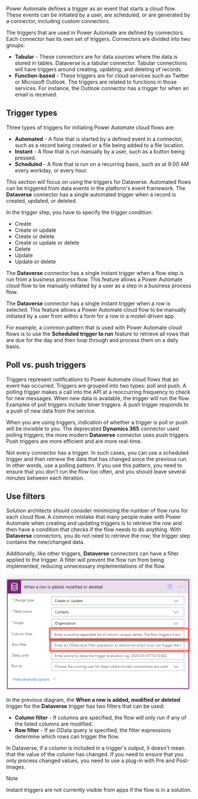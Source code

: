 Power Automate defines a trigger as an event that starts a cloud flow. These events can be initiated by a user, are scheduled, or are generated by a connector, including custom connectors.

The triggers that are used in Power Automate are defined by connectors. Each connector has its own set of triggers. Connectors are divided into two groups:

- **Tabular** - These connectors are for data sources where the data is stored in tables. Dataverse is a tabular connector. Tabular connections will have triggers around creating, updating, and deleting of records.
- **Function-based** - These triggers are for cloud services such as Twitter or Microsoft Outlook. The triggers are related to functions in those services. For instance, the Outlook connector has a trigger for when an email is received.

## Trigger types

Three types of triggers for initiating Power Automate cloud flows are:

- **Automated** - A flow that is started by a defined event in a connector, such as a record being created or a file being added to a file location.
- **Instant** - A flow that is run manually by a user, such as a button being pressed.
- **Scheduled** - A flow that is run on a recurring basis, such as at 9:00 AM every workday, or every hour.

This section will focus on using the triggers for Dataverse. Automated flows can be triggered from data events in the platform's event framework. The **Dataverse** connector has a single automated trigger when a record is created, updated, or deleted.

In the trigger step, you have to specify the trigger condition:

- Create
- Create or update
- Create or delete
- Create or update or delete
- Delete
- Update
- Update or delete

The **Dataverse** connector has a single instant trigger when a flow step is run from a business process flow. This feature allows a Power Automate cloud flow to be manually initiated by a user as a step in a business process flow.

The **Dataverse** connector has a single instant trigger when a row is selected. This feature allows a Power Automate cloud flow to be manually initiated by a user from within a form for a row in a model-driven app.

For example, a common pattern that is used with Power Automate cloud flows is to use the **Scheduled trigger to run** feature to retrieve all rows that are due for the day and then loop through and process them on a daily basis.

## Poll vs. push triggers

Triggers represent notifications to Power Automate cloud flows that an event has occurred. Triggers are grouped into two types: poll and push. A polling trigger makes a call into the API at a reoccurring frequency to check for new messages. When new data is available, the trigger will run the flow. Examples of poll triggers include timer triggers. A push trigger responds to a push of new data from the service.

When you are using triggers, indication of whether a trigger is poll or push will be invisible to you. The deprecated **Dynamics 365** connector used polling triggers; the more modern **Dataverse** connector uses push triggers. Push triggers are more efficient and are more real-time.

Not every connector has a trigger. In such cases, you can use a scheduled trigger and then retrieve the data that has changed since the previous run. In other words, use a polling pattern. If you use this pattern, you need to ensure that you don't run the flow too often, and you should leave several minutes between each iteration.

## Use filters

Solution architects should consider minimizing the number of flow runs for each cloud flow. A common mistake that many people make with Power Automate when creating and updating triggers is to retrieve the row and then have a condition that checks if the flow needs to do anything. With **Dataverse** connectors, you do not need to retrieve the row; the trigger step contains the new/changed data.

Additionally, like other triggers, **Dataverse** connectors can have a filter applied to the trigger. A filter will prevent the flow run from being implemented, reducing unnecessary implementations of the flow.

![Screenshot of the connector with filters on the trigger.](../media/2-trigger-filter.png)

In the previous diagram, the **When a row is added, modified or deleted** trigger for the **Dataverse** trigger has two filters that can be used:

- **Column filter** - If columns are specified, the flow will only run if any of the listed columns are modified.
- **Row filter** - If an OData query is specified, the filter expressions determine which rows can trigger the flow.

In Dataverse, if a column is included in a trigger's output, it doesn't mean that the value of the column has changed. If you need to ensure that you only process changed values, you need to use a plug-in with Pre and Post-Images.

> [!NOTE]
> Instant triggers are not currently visible from apps if the flow is in a solution.
